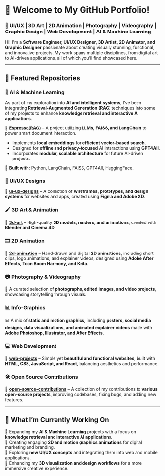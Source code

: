 # **👋 Welcome to My GitHub Portfolio!**  

### 🎨 **UI/UX | 3D Art | 2D Animation | Photography | Videography | Graphic Design | Web Development | AI & Machine Learning**  

Hi! I'm a **Software Engineer, UI/UX Designer, 3D Artist, 2D Animator, and Graphic Designer** passionate about creating visually stunning, functional, and innovative projects. My work spans multiple disciplines, from digital art to AI-driven applications, all of which you’ll find showcased here.  

---

## **📌 Featured Repositories**  

### **🤖 AI & Machine Learning**  
As part of my exploration into **AI and intelligent systems**, I’ve been integrating **Retrieval-Augmented Generation (RAG)** techniques into some of my projects to enhance **knowledge retrieval and interactive AI applications**.  

🔗 **[Espresso(RAG)](https://github.com/curtismwarema-25/Espress-RAG)** – A project utilizing **LLMs, FAISS, and LangChain** to power smart document interaction.  

- Implements **local embeddings** for **efficient vector-based search**.  
- Designed for **offline and privacy-focused** AI interactions using **GPT4All**.  
- Incorporates **modular, scalable architecture** for future AI-driven projects.  

🚀 **Built with:** Python, LangChain, FAISS, GPT4All, HuggingFace.  

### **🎨 UI/UX Designs**  
🔗 **[ui-ux-designs](https://github.com/curtismwarema-25/ui-ux-designs)** – A collection of **wireframes, prototypes, and design systems** for websites and apps, created using **Figma and Adobe XD**.  

### **🖌️ 3D Art & Animation**  
🔗 **[3d-art](https://github.com/curtismwarema-25/3d-art)** – High-quality **3D models, renders, and animations**, created with **Blender and Cinema 4D**.  

### **🎞️ 2D Animation**  
🔗 **[2d-animation](https://github.com/curtismwarema-25/2-D-animation)** – Hand-drawn and digital **2D animations**, including short clips, logo animations, and explainer videos, designed using **Adobe After Effects, Toon Boom Harmony, and Krita**.  

### **📷 Photography & Videography**  
📸 A curated selection of **photographs, edited images, and video projects**, showcasing storytelling through visuals.  

### **📊 Info-Graphics**  
📊 A mix of **static and motion graphics**, including **posters, social media designs, data visualizations, and animated explainer videos** made with **Adobe Photoshop, Illustrator, and After Effects**.  

### **💻 Web Development**  
🔗 **[web-projects](https://github.com/curtismwarema-25/web-projects)** – Simple yet **beautiful and functional websites**, built with **HTML, CSS, JavaScript, and React**, balancing aesthetics and performance.  

### **🛠️ Open Source Contributions**  
🔗 **[open-source-contributions](https://github.com/curtismwarema-25/WRRIC)** – A collection of my contributions to **various open-source projects**, improving codebases, fixing bugs, and adding new features.  

---

## **🚀 What I’m Currently Working On**  
🔹 Expanding my **AI & Machine Learning** projects with a focus on **knowledge retrieval and interactive AI applications**.  
🔹 Creating engaging **2D and motion graphics animations** for digital marketing and branding.  
🔹 Exploring **new UI/UX concepts** and integrating them into web and mobile applications.  
🔹 Enhancing my **3D visualization and design workflows** for a more immersive creative experience.  
